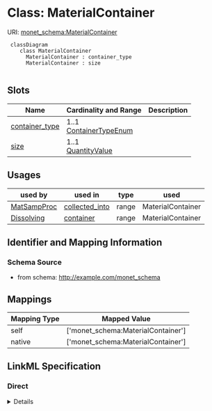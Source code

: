# Class: MaterialContainer




URI: [monet_schema:MaterialContainer](http://example.com/monet_schema/MaterialContainer)




```mermaid
 classDiagram
    class MaterialContainer
      MaterialContainer : container_type
      MaterialContainer : size
      
```




<!-- no inheritance hierarchy -->


## Slots

| Name | Cardinality and Range  | Description  |
| ---  | ---  | --- |
| [container_type](container_type.md) | 1..1 <br/> [ContainerTypeEnum](ContainerTypeEnum.md)  |   |
| [size](size.md) | 1..1 <br/> [QuantityValue](QuantityValue.md)  |   |


## Usages


| used by | used in | type | used |
| ---  | --- | --- | --- |
| [MatSampProc](MatSampProc.md) | [collected_into](collected_into.md) | range | MaterialContainer |
| [Dissolving](Dissolving.md) | [container](container.md) | range | MaterialContainer |



## Identifier and Mapping Information







### Schema Source


* from schema: http://example.com/monet_schema







## Mappings

| Mapping Type | Mapped Value |
| ---  | ---  |
| self | ['monet_schema:MaterialContainer'] |
| native | ['monet_schema:MaterialContainer'] |


## LinkML Specification

<!-- TODO: investigate https://stackoverflow.com/questions/37606292/how-to-create-tabbed-code-blocks-in-mkdocs-or-sphinx -->

### Direct

<details>
```yaml
name: MaterialContainer
title: Material container
from_schema: http://example.com/monet_schema
rank: 1000
slots:
- container_type
- size

```
</details>

### Induced

<details>
```yaml
name: MaterialContainer
title: Material container
from_schema: http://example.com/monet_schema
rank: 1000
attributes:
  container_type:
    name: container_type
    title: container type
    from_schema: http://example.com/monet_schema
    rank: 1000
    alias: container_type
    owner: MaterialContainer
    domain_of:
    - MaterialContainer
    range: ContainerTypeEnum
    required: true
  size:
    name: size
    title: size
    from_schema: http://example.com/monet_schema
    rank: 1000
    alias: size
    owner: MaterialContainer
    domain_of:
    - MaterialContainer
    range: QuantityValue
    required: true
    inlined: true
    inlined_as_list: true

```
</details>
